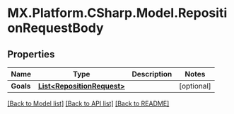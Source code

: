 # MX.Platform.CSharp.Model.RepositionRequestBody

## Properties

Name | Type | Description | Notes
------------ | ------------- | ------------- | -------------
**Goals** | [**List&lt;RepositionRequest&gt;**](RepositionRequest.md) |  | [optional] 

[[Back to Model list]](../README.md#documentation-for-models) [[Back to API list]](../README.md#documentation-for-api-endpoints) [[Back to README]](../README.md)

